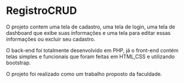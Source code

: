 # RegistroCRUD
O projeto contem uma tela de cadastro, uma tela de login, uma tela de dashboard que exibe suas informações e uma tela para editar essas informações ou excluir seu cadastro.

O back-end foi totalmente desenvolvido em PHP, já o front-end contém telas simples e funcionais que foram feitas em HTML,CSS e utilizando bootstrap.

O projeto foi realizado como um trabalho proposto da faculdade.
